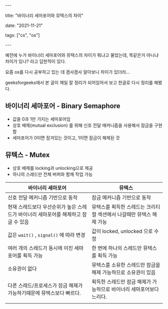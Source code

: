 \---

title: "바이너리 세마포어와 뮤텍스의 차이"

date: "2021-11-21"

tags: ["cs", "os"]

\---

예전에 누가 바이너리 세마포어와 뮤텍스의 차이가 뭐냐고 물었는데, 똑같은거 아니냐 차이가 있나? 라고  답한적이 있다. 

요즘 os를 다시 공부하고 있는 데 겸사겸사 알아보니 차이가 있더라...

geeksforgeeks에서 본 글이 제일 잘 정리가 되어있어서 보고 한글로 다시 정리를 해봤다.

## 

## 바이너리 세마포어 - Binary Semaphore

* 값을 0과 1만 가지는 세마포어임
* 상호 배제(mutual exclusion) 를 위해 신호 전달 매커니즘을 사용해서 잠금을 구현함
* 세마포어가 0이면 잠겨있는 것이고, 1이면 잠금이 해제된 것 

## 뮤텍스 - Mutex

* 상호 배제를 locking과 unlocking으로 제공
* 하나의 스레드만 전체 버퍼와 함께 작업 가능

| 바이너리 세마포어                                            | 뮤텍스                                                       |
| ------------------------------------------------------------ | ------------------------------------------------------------ |
| 신호 전달 메커니즘 기반으로 동작                             | 잠금 메커니즘 기반으로 동작                                  |
| 현재 스레드보다 우선순위가 높은 스레드가 바이너리 세마포어를 해제하고 잠글 수 있음 | 뮤텍스를 획득한 스레드는 크리티컬 섹션에서 나갈때만 뮤텍스 해제 가능 |
| 값은 `wait()` , `signal()` 에 따라 변경                      | 값이 locked, unlocked 으로 수정                              |
| 여러 개의 스레드가 동시에 이진 세마포어를 획득 가능          | 한 번에 하나의 스레드만 뮤텍스를 획득 가능                   |
| 소유권이 없다                                                | 뮤텍스를 소유한 스레드만 잠금을 해제 가능하므로 소유권이 있음 |
| 다른 스레드/프로세스가 잠금 해제가 가능하기때문에 뮤텍스보다 빠르다. | 획득한 스레드만 잠금 해제가 가능하므로 바이너리 세마포어보다 느리다. |
|                                                              |                                                              |









